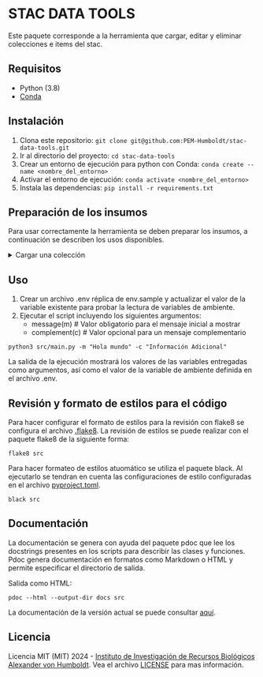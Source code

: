 # STAC DATA TOOLS

Este paquete corresponde a la herramienta que cargar, editar y eliminar colecciones e items del stac.

## Requisitos

- Python (3.8)
- [Conda](https://conda.io/projects/conda/en/latest/index.html)

## Instalación

1. Clona este repositorio: `git clone git@github.com:PEM-Humboldt/stac-data-tools.git`
1. Ir al directorio del proyecto: `cd stac-data-tools`
1. Crear un entorno de ejecución para python con Conda: `conda create --name <nombre_del_entorno>`
1. Activar el entorno de ejecución: `conda activate <nombre_del_entorno>`
1. Instala las dependencias: `pip install -r requirements.txt`

## Preparación de los insumos

Para usar correctamente la herramienta se deben preparar los insumos, a continuación se describen los usos disponibles.

<details>
<summary>Cargar una colección</summary>

Para cargar una nueva colección (incluyendo los items de la misma) se debe seguir los siguientes pasos:

1.  Lo primero que hay que hacer es describir toda la información que se desea cargar a la nueva colección, esto se hace por medio de un archivo `.json`, siguiendo la especificación descrita en el archivo [collection_spec.md](collection_spec.md).

    El archivo [collection.example.json](collection.example.json) sirve como ejemplo y como punto de partida.

</details>

## Uso

1. Crear un archivo .env réplica de env.sample y actualizar el valor de la variable existente para probar la lectura de variables de ambiente.
1. Ejecutar el script incluyendo los siguientes argumentos:
    - message(m) # Valor obligatorio para el mensaje inicial a mostrar
    - complement(c) # Valor opcional para un mensaje complementario

```
python3 src/main.py -m "Hola mundo" -c "Información Adicional"
```
La salida de la ejecución mostrará los valores de las variables entregadas como argumentos, así como el valor de la variable de ambiente definida en el archivo .env.

## Revisión y formato de estilos para el código

Para hacer configurar el formato de estilos para la revisión con flake8 se configura el archivo [.flake8](.flake8). La revisión de estilos se puede realizar con el paquete flake8 de la siguiente forma:
```
flake8 src
```

Para hacer formateo de estilos atuomático se utiliza el paquete black. Al ejecutarlo se tendran en cuenta las configuraciones de estilo configuradas en el archivo [pyproject.toml](pyproject.toml).
```
black src

```

## Documentación

La documentación se genera con ayuda del paquete pdoc que lee los docstrings presentes en los scripts para describir las clases y funciones. Pdoc genera documentación en formatos como Markdown o HTML y permite especificar el directorio de salida.

Salida como HTML:
```
pdoc --html --output-dir docs src
```

La documentación de la versión actual se puede consultar [aquí](https://pem-humboldt.github.io/stac-data-tools/src/).

## Licencia

Licencia MIT (MIT) 2024 - [Instituto de Investigación de Recursos Biológicos Alexander von Humboldt](http://humboldt.org.co). Vea el archivo [LICENSE](LICENSE) para mas información.
